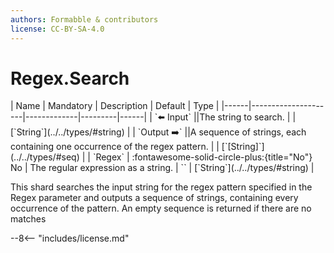 ```yaml
---
authors: Formabble & contributors
license: CC-BY-SA-4.0
---
```



# Regex.Search

<div class="sh-parameters" markdown="1">
| Name | Mandatory | Description | Default | Type |
|------|---------------------|-------------|---------|------|
| `⬅️ Input` ||The string to search. | | [`String`](../../types/#string) |
| `Output ➡️` ||A sequence of strings, each containing one occurrence of the regex pattern. | | [`[String]`](../../types/#seq) |
| `Regex` | :fontawesome-solid-circle-plus:{title="No"} No  | The regular expression as a string. | `` | [`String`](../../types/#string) |

</div>

This shard searches the input string for the regex pattern specified in the Regex parameter and outputs a sequence of strings, containing every occurrence of the pattern. An empty sequence is returned if there are no matches

--8<-- "includes/license.md"

